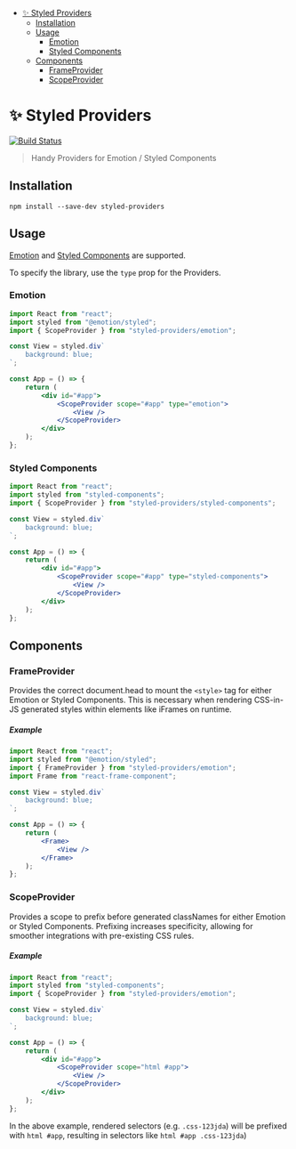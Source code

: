 <!-- START doctoc generated TOC please keep comment here to allow auto update -->
<!-- DON'T EDIT THIS SECTION, INSTEAD RE-RUN doctoc TO UPDATE -->

-   [✨ Styled Providers](#-styled-providers)
    -   [Installation](#installation)
    -   [Usage](#usage)
        -   [Emotion](#emotion)
        -   [Styled Components](#styled-components)
    -   [Components](#components)
        -   [FrameProvider](#frameprovider)
        -   [ScopeProvider](#scopeprovider)

<!-- END doctoc generated TOC please keep comment here to allow auto update -->

# ✨ Styled Providers

[![Build Status](https://travis-ci.org/ItsJonQ/styled-providers.svg?branch=master)](https://travis-ci.org/ItsJonQ/styled-providers)

> Handy Providers for Emotion / Styled Components

## Installation

```
npm install --save-dev styled-providers
```

## Usage

[Emotion](https://emotion.sh/) and [Styled Components](https://www.styled-components.com/) are supported.

To specify the library, use the `type` prop for the Providers.

### Emotion

```jsx
import React from "react";
import styled from "@emotion/styled";
import { ScopeProvider } from "styled-providers/emotion";

const View = styled.div`
	background: blue;
`;

const App = () => {
	return (
		<div id="#app">
			<ScopeProvider scope="#app" type="emotion">
				<View />
			</ScopeProvider>
		</div>
	);
};
```

### Styled Components

```jsx
import React from "react";
import styled from "styled-components";
import { ScopeProvider } from "styled-providers/styled-components";

const View = styled.div`
	background: blue;
`;

const App = () => {
	return (
		<div id="#app">
			<ScopeProvider scope="#app" type="styled-components">
				<View />
			</ScopeProvider>
		</div>
	);
};
```

## Components

### FrameProvider

Provides the correct document.head to mount the `<style>` tag for either Emotion or Styled Components. This is necessary when rendering CSS-in-JS generated styles within elements like iFrames on runtime.

##### Example

```jsx
import React from "react";
import styled from "@emotion/styled";
import { FrameProvider } from "styled-providers/emotion";
import Frame from "react-frame-component";

const View = styled.div`
	background: blue;
`;

const App = () => {
	return (
		<Frame>
			<View />
		</Frame>
	);
};
```

### ScopeProvider

Provides a scope to prefix before generated classNames for either Emotion or Styled Components. Prefixing increases specificity, allowing for smoother integrations with pre-existing CSS rules.

##### Example

```jsx
import React from "react";
import styled from "styled-components";
import { ScopeProvider } from "styled-providers/emotion";

const View = styled.div`
	background: blue;
`;

const App = () => {
	return (
		<div id="#app">
			<ScopeProvider scope="html #app">
				<View />
			</ScopeProvider>
		</div>
	);
};
```

In the above example, rendered selectors (e.g. `.css-123jda`) will be prefixed with `html #app`, resulting in selectors like `html #app .css-123jda`)

